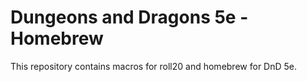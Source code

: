 # Dungeons and Dragons 5e - Homebrew
This repository contains macros for roll20 and homebrew for DnD 5e.